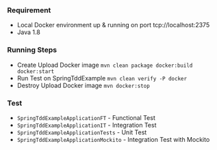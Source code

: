 ### Requirement
- Local Docker environment up & running on port tcp://localhost:2375
- Java 1.8

### Running Steps
- Create Upload Docker image `mvn clean package docker:build docker:start` 
- Run Test on SpringTddExample `mvn clean verify -P docker`
- Destroy Upload Docker image `mvn docker:stop`  

### Test
- `SpringTddExampleApplicationFT` - Functional Test
- `SpringTddExampleApplicationIT` - Integration Test
- `SpringTddExampleApplicationTests` - Unit Test
- `SpringTddExampleApplicationMockito` - Integration Test with Mockito
